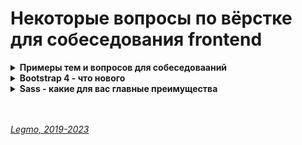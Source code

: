 # Некоторые вопросы по вёрстке для собеседования frontend #

[//]: # (Примеры тем и вопросов для собеседовааний)
<details><summary><b>Примеры тем и вопросов для собеседовааний</b></summary><p>

[//]: # (todo: дополнить)

- Работа браузера
- Critical render path
- Flexbox
- CSS-grid
- Когда применять flexbox, а когда grid
- BEM
- Canvas
- CSS-анимация
- SVG
- Свойство `transform`
- Свойство `filter`
- Объединенеи и смешивание слоев (Compositing and Blending, свойства `mix-blend-mode`, `isolation`, `background-blend-mode`)
- Понятие `контекста`
  - Как рабоатет `z-index`
  - Привести пример кода и спросить - какой элемент будет выше всех?
- Понятия `наследования`, `каскада` и `области видимости стилей`
  - Различия в работе свойств `initial`, `inherit`, `unset` и `revert`
  - Что сделает этот css-код: `.myClass {all: revert;}`
- Понятие `специфичность селекторов` («вес»)
  - Можно дать несколько примеров селекторов разного «веса» + аттрибут `style` в тэге + css-правило с `!important` — и спросить: какое правило в итоге применится? (каким будет цвет блока, например)
  - Дать пример с `.tomato.tomato и .plum` — какой цвет будет у элемента? (https://doka.guide/css/specificity)
- Понятие `потока` (flow)
  - Какие CSS-правила будут действоать на разметку, если мы откроем в бразуере HTML-окументы без каких либо стилией (стили бразуера)
  - «Схлапывание» `margin` соседних блочных элементов
  - «Выпадение» верхних/нижних `maring` блочных элементов из родителя
  - Как работает `float`
  - Методы изоляции float: `clear: both`, `overflow: hidden` `display: flow-root`
  - Какие есть способы вывести элемент из потока
  - Разные виды `position`
  - Свойство `inset`
- Понятие `отображения` | `display`
  - Какие есть значения `display`
  - Отличия блочных и строчных элементов
  - Чем отличается `display: inline-block`
- Семантические эементы
  - Что такое семнатическая вёрстка
  - Приведите примеры семантический элементов
- Единицы измерения в CSS
  - Какие самые популярные способы задать размер текста?
- Работа с формами в HTML/CSS
- Работа с псевдо-элементами
- Перенос слов в CSS
- Работа со шрифтами. Форматы шрифтов. Библиотеки шрифтовых пиктограмм
- Графические форматы в вёрстке
- Какие есть способы позиционировать элемент по центру вертикально/горизонтально (text-align: center, margi: auto, position:absolute + margin, line-height, разные вариации с vertical-align, grid, flexbox через ьфкпштЖ фгещ, flexbox через justify-content и align-items, margin + transform)
- Какие есть способы скрыть элемент на странице? В чём их различия?
  - `display: none`, `visibility: hidden`, `opacity: 0`, `clip-path`, `transparent`, html-аттрибут `hidden`,  html-аттрибут `aria-hidden`, смещение текста `transition`, скрытие позиционированием (вынос за рамки видимости блока), выставление нулевого размера, JavaScript...
  - Производится ли загрузка ресурсов, скрытых средствами CSS? (да)
- Можно дать какую-то многовариантную задачку, и спросить: как вы её будете решать? Какие есть варианты решений? Например: 
  - раскасить строки таблицы «зеброй»
  - скрывать кнопку на мелких экранах
  - расположить изображения так-то
- ...
- 
- Некоторые ответы можно найти здесь: [Legmo — HTML и CSS](https://github.com/Legmo/notes/blob/master/Pages/Network/HtmlCss.md)

<br></p>
</details>


[//]: # (Bootstrap 4 - что нового)
<details><summary><b>Bootstrap 4 - что нового</b></summary><p>

- Новая сетка
  В сетку добавлен еще один брейкпоинт col-xl-, при этом все остальные брейкпоинты остались, но сдвинулись на уровень ниже. 
- поддержка FlexBox 
- новый компонент card
  - заменяет удаленные: wells, thumbnails, panels. 
  - гибкий и мощный инструмент, включающий в себя возможности всех трех удаленных компонентов. 
  - Карточки можно группировать и даже реализовать сетку, так называемую кирпичную кладку.
- поддержка IE
  - поддерживает IE 10 и выше, более ранние версии Internet Explorer не поддерживаются
  - если необходима поддержка: IE8/IE9, Safari 8-, iOS 8- и т.д., то сами разработчики фреймворка рекомендуют использовать Bootstrap 3.
- переход на Sass - полный отказ от «Less»
- новый модуль Reboot - для кроссбраузерности
  - включает в себя ядро «Normalize.css» и расширяет его. 
  - Все настройки для сброса стандартных стилей HTML-тегов у браузеров находятся в одном «Sass» файле. 
- отказ от Glypicons 
  В Bootstrap 4 был полностью удален иконочный шрифт «Glypicons», который присутствует в третьем бутстрапе. 
  Разработчики фреймворка рекомендуют использовать сторонние библиотеки иконок поддерживающие формат SVG.
- цвет элементов - вместо 6 базовых стало 8
  по сравнению с третьим бутстрапом, где было шесть основных классов для цветового оформления элементов, в четвертом бутстрапе таких классов стало восемь.
- Пиксели (px) заменены на «em» и «rem»
  - 1em – текущий размер шрифта.
  - rem задаёт размер относительно размера шрифта элемента <html>. Элементы, размер которых задан в rem, не зависят друг от друга и от контекста – и этим похожи на px, а с другой стороны они все заданы относительно размера шрифта <html>.
- Переписаны все JavaScript плагины под стандарты ECMAScript 6.
- Обновлен дизайн всех компонентов (форм, таблиц, кнопок и т.д.).
- Появилось гораздо больше служебных классов.
- Улучшен функционал всплывающих подсказок и popover элементов.

<br></p>
</details>


[//]: # (Sass - какие для вас главные преимущества )
<details><summary><b>Sass - какие для вас главные преимущества </b></summary><p>

- переменные
- вложенность
- @import - можно подключать другие файлы SASS
- @mixin (примеси) - позволяют создавать группы деклараций CSS, которые вам придется использовать по нескольку раз на сайте. 
  ```sass
    @mixin transform($property) {
      -webkit-transform: $property;
      -ms-transform: $property;
      transform: $property;
    }
    .box { @include transform(rotate(30deg)); }
  ```
- @include - подключение миксина
- @extend - можно наследовать наборы свойств CSS от одного селектора другому.
  ```sass
    %message-shared {
      border: 1px solid #ccc;
      padding: 10px;
      color: #333;
    }
    .success {
      @extend %message-shared;
      border-color: green;
    }
  ```
- математические операции - сложение, вычитание, умножение, деление, остаток...
- логические операторы - например, цвет кнопки меняетсяя в заивисмости от её ширины

<br></p>
</details>

<br> 
<br> 

*[Legmo, 2019-2023](https://github.com/Legmo/notes/)*
  